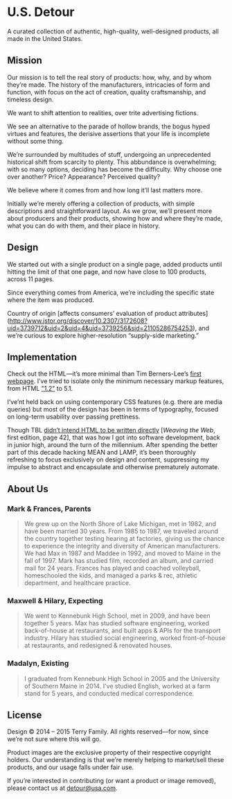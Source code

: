 # U.S. Detour

A curated collection of
authentic,
high-quality,
well-designed products,
all made in the United States.

## Mission

Our mission is to tell the real story of products:
how, why, and by whom they&rsquo;re made.
The history of the manufacturers,
intricacies of form and function,
with focus on the act of creation,
quality craftsmanship,
and timeless design.

We want to shift attention to realities,
over trite advertising fictions.

We see an alternative to
the parade of hollow brands,
the bogus hyped virtues and features,
the derisive assertions that your life is incomplete without some thing.

We&rsquo;re surrounded by multitudes of stuff,
undergoing an unprecedented historical shift from scarcity to plenty.
This abbundance is overwhelming;
with so many options,
deciding has become the difficulty.
Why choose one over another?
Price? Appearance? Perceived quality?

We believe where it comes from and how long it&rsquo;ll last matters more.

Initially we&rsquo;re merely offering a collection of products,
with simple descriptions and straightforward layout.
As we grow, we&rsquo;ll present more about producers and their products,
showing how and where they&rsquo;re made,
what you can do with them,
and their place in history.

## Design

We started out with a single product on a single page,
added products until hitting the limit of that one page,
and now have close to 100 products, across 11 pages.

Since everything comes from America,
we&rsquo;re including the specific state where the item was produced.

Country of origin [affects consumers&rsquo; evaluation of product attributes]
(http://www.jstor.org/discover/10.2307/3172608?uid=3739712&uid=2&uid=4&uid=3739256&sid=21105286754253),
and we&rsquo;re curious to explore higher-resolution
&ldquo;supply-side marketing.&rdquo;

## Implementation

Check out the HTML&mdash;it&rsquo;s more minimal than Tim Berners-Lee&rsquo;s
[first webpage](http://info.cern.ch/hypertext/WWW/TheProject.html).
I&rsquo;ve tried to isolate only the minimum necessary markup features,
from HTML ["1.2"](http://www.w3.org/MarkUp/draft-ietf-iiir-html-01.txt) to 5.1.

I&rsquo;ve&rsquo;nt held back on using contemporary CSS features
(e.g. there are media queries)
but most of the design has been in terms of typography,
focused on long-term usability over passing prettiness.

Though TBL [didn&rsquo;t intend HTML to be written directly](http://www.w3.org/People/Berners-Lee/Weaving/Overview.html)
[*Weaving the Web*, first edition, page 42],
that was how I got into software development,
back in junior high, around the turn of the millennium.
After spending the better part of this decade hacking MEAN and LAMP,
it&rsquo;s been thoroughly refreshing to focus exclusively on design and content,
suppressing my impulse to abstract and encapsulate and otherwise prematurely automate.

## About Us

### Mark & Frances, Parents

> We grew up on the North Shore of Lake Michigan, met in 1982, and have been married 30 years.
> From 1985 to 1987, we traveled around the country together testing hearing at factories,
> giving us the chance to experience the integrity and diversity of American manufacturers.
> We had Max in 1987 and Maddee in 1992, and moved to Maine in the fall of 1997.
> Mark has studied film, recorded an album, and carried mail for 24 years.
> Frances has played and coached volleyball, homeschooled the kids, and managed a parks & rec, athletic department, and healthcare practice.

### Maxwell & Hilary, Expecting

> We went to Kennebunk High School, met in 2009, and have been together 5 years.
> Max has studied software engineering, worked back-of-house at restaurants, and built apps & APIs for the transport industry.
> Hilary has studied social engineering, worked front-of-house at restaurants, and redesigned & renovated houses.

### Madalyn, Existing

> I graduated from Kennebunk High School in 2005 and the University of Southern Maine in 2014.
> I've studied English, worked at a farm stand for 5 years, and conducted medical correspondence.

## License

Design &copy; 2014 &ndash; 2015 Terry Family.
All rights reserved&mdash;for now, since we&rsquo;re not sure where this will go.

Product images are the exclusive property of their respective copyright holders.
Our understanding is that we&rsquo;re merely helping to market/sell these products,
and our usage falls under fair use.

If you&rsquo;re interested in contributing (or want a product or image removed),
please contact us at [detour@usa.com](mailto:detour@usa.com).
